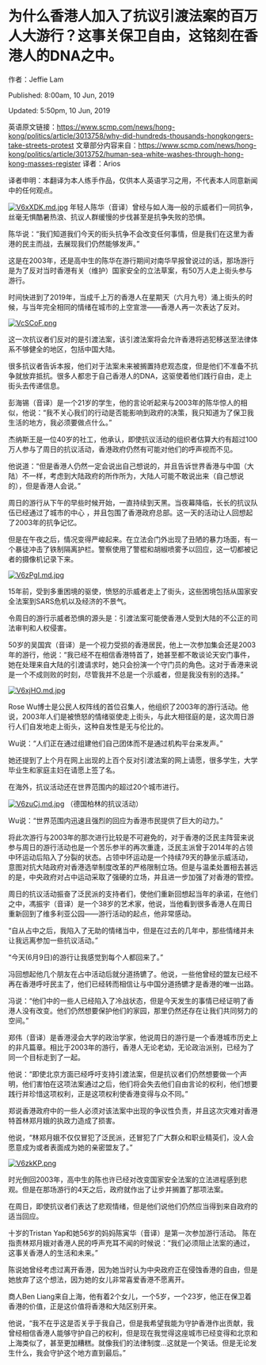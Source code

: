 为什么香港人加入了抗议引渡法案的百万人大游行？这事关保卫自由，这铭刻在香港人的DNA之中。
=

作者：Jeffie Lam   

Published: 8:00am, 10 Jun, 2019

Updated: 5:50pm, 10 Jun, 2019

英语原文链接：https://www.scmp.com/news/hong-kong/politics/article/3013758/why-did-hundreds-thousands-hongkongers-take-streets-protest
文章部分内容来自：https://www.scmp.com/news/hong-kong/politics/article/3013752/human-sea-white-washes-through-hong-kong-masses-register
译者：Arios

译者申明：本翻译为本人练手作品，仅供本人英语学习之用，不代表本人同意新闻中的任何观点。

[![V6xXDK.md.jpg](https://s2.ax1x.com/2019/06/11/V6xXDK.md.jpg)](https://imgchr.com/i/V6xXDK)
年轻人陈华（音译）曾经与如人海一般的示威者们一同抗争，丝毫无惧酷暑热浪、抗议人群缓慢的步伐甚至是抗争失败的恐惧。

陈华说：“我们知道我们今天的街头抗争不会改变任何事情，但是我们在这里为香港的民主而战，去展现我们仍然能够发声。”

这是在2003年，还是高中生的陈华在游行期间对南华早报曾说过的话，那场游行是为了反对当时香港有关（维护）国家安全的立法草案，有50万人走上街头参与游行。

时间快进到了2019年，当成千上万的香港人在星期天（六月九号）涌上街头的时候，与当年完全相同的情绪在城市的上空宣泄——香港人再一次表达了反对。

[![VcSCoF.png](https://s2.ax1x.com/2019/06/11/VcSCoF.png)](https://imgchr.com/i/VcSCoF)

这一次抗议者们反对的是引渡法案，该引渡法案将会允许香港将逃犯移送至法律体系不够健全的地区，包括中国大陆。

很多抗议者告诉本报，他们对于法案未来被搁置持悲观态度，但是他们不准备不抗争就放弃抵抗。很多人都忠于自己香港人的DNA，这驱使着他们践行自由，走上街头去传递信息。

彭海锡（音译）是一个21岁的学生，他的言论听起来与2003年的陈华惊人的相似，他说：“我不关心我们的行动是否能影响到政府的决策，我只知道为了保卫我生活的地方，我必须要做点什么。”

杰纳斯王是一位40岁的社工，他承认，即使抗议活动的组织者估算大约有超过100万人参与了周日的抗议活动，香港政府仍然有可能对他们的呼声视而不见。

他说道：“但是香港人仍然一定会说出自己想说的，并且告诉世界香港与中国（大陆）不一样，考虑到大陆政府的所作所为，大陆人可能不敢说出来（自己想说的），但是香港人会说。”

周日的游行从下午的早些时候开始，一直持续到天黑。当夜幕降临，长长的抗议队伍已经通过了城市的中心 ，并且包围了香港政府总部。这一天的活动让人回想起了2003年的抗争记忆。

但是在午夜之后，情况变得严峻起来。在立法会门外出现了丑陋的暴力场面，有一个暴徒冲击了铁制隔离护栏。警察使用了警棍和胡椒喷雾予以回应，这一切都被记者的摄像机记录下来。

[![V6zPgI.md.jpg](https://s2.ax1x.com/2019/06/11/V6zPgI.md.jpg)](https://imgchr.com/i/V6zPgI)

15年前，受到多重困境的驱使，愤怒的示威者走上了街头，这些困境包括从国家安全法案到SARS危机以及经济的不景气。

令周日的游行示威者恐惧的源头是：引渡法案可能使香港人受到大陆的不公正的司法审判和人权侵害。

50岁的吴国宾（音译）是一个视力受损的香港居民，他上一次参加集会还是2003年的游行，他说：“我已经不在相信香港特首了，她甚至都不敢谈论天安门事件，她在处理来自大陆的引渡请求时，她只会扮演一个守门员的角色。这对于香港来说是一个不成则败的时刻，尽管我并不总是一个示威者，但是我没有别的选择。”

[![V6xjHO.md.jpg](https://s2.ax1x.com/2019/06/11/V6xjHO.md.jpg)](https://imgchr.com/i/V6xjHO)

Rose Wu博士是公民人权阵线的首位召集人，他组织了2003年的游行活动。他说，2003年人们是被愤怒的情绪驱使走上街头，与此大相径庭的是，这次周日游行人们自发地走上街头，这种自发性是无与伦比的。

Wu说：“人们正在通过组建他们自己团体而不是通过机构平台来发声。”

她还提到了上个月在网上出现的上百个反对引渡法案的网上请愿，很多学生，大学毕业生和家庭主妇在请愿上签了名。

在海外，抗议活动还在世界范围内的超过20个城市进行。

[![V6zuCj.md.jpg](https://s2.ax1x.com/2019/06/11/V6zuCj.md.jpg)](https://imgchr.com/i/V6zuCj)
（德国柏林的抗议活动）

Wu说：“世界范围内迅速且强烈的回应为香港市民提供了巨大的动力。”

将此次游行与2003年的那次进行比较是不可避免的，对于香港的泛民主阵营来说参与周日的游行活动也是一个苦乐参半的再次重逢，泛民主派曾于2014年的占领中环运动后陷入了分裂的状态。占领中环运动是一个持续79天的静坐示威活动，意图对抗大陆政府对香港选举制度改革的严格限制立场。但是与温柔处置相去甚远的是，中央政府对占中运动采取了强硬的立场，并且进一步加强了对香港的管控。

周日的抗议活动振奋了泛民派的支持者们，使他们重新回想起当年的承诺，在他们之中，馮振宇（音译）是一个38岁的艺术家，他说，当他看到很多香港人在周日重新回到了维多利亚公园——游行活动的起点，他非常感动。

“自从占中之后，我陷入了无助的情绪当中，但是在过去的几年中，那些情绪并未让我远离参加一些抗议活动。”

“今天(6月9日)的游行让我感觉到每个人都回来了。”

冯回想起他几个朋友在占中活动后就分道扬镳了。他说，一些他曾经的盟友已经不再在香港呼吁民主了，他们已经转而相信让与中国分道扬镳才是香港的唯一出路。

冯说：“他们中的一些人已经陷入了冷战状态，但是今天发生的事情已经证明了香港人没有改变。他们仍然想要保护他们的家园，那里仍然还存在让我们共同努力的空间。”

郑伟（音译）是香港浸会大学的政治学家，他说周日的游行是一个香港城市历史上的非凡篇章。相比于2003年的游行，香港人无论老幼，无论政治派别，已经为了同一个目标走到了一起。

他说：“即使北京方面已经呼吁支持引渡法案，但是抗议者们仍然想要做一个声明，他们害怕在这项法案通过之后，他们将会失去他们自由言论的权利，他们想要践行并珍惜这项权利，正是这项权利使香港变得与众不同。”

郑说香港政府中的一些人必须对该法案中出现的争议性负责，并且这次灾难对香港特首林郑月娥的执政力造成了损害。

他说，“林郑月娥不仅仅冒犯了泛民派，还冒犯了广大群众和职业精英们，没人会愿意成为或者表面成为她的亲密盟友了。”

[![V6zkKP.png](https://s2.ax1x.com/2019/06/11/V6zkKP.png)](https://imgchr.com/i/V6zkKP)

时光倒回2003年，高中生的陈也许已经对改变国家安全法案的立法进程感到悲观。但是在那场游行的4天之后，政府就作出了让步并搁置了那项法案。

在周日，即使抗议者们表达了悲观情绪，但是他们说他们仍然应当得到来自政府的适当回应。

十岁的Tristan Yap和她56岁的妈妈陈寅华（音译）是第一次参加游行活动。
陈在指责林郑月娥对香港人民的呼声充耳不闻的时候说：“我们必须阻止法案的通过，这事关香港人的生活和未来。”

陈说她曾经考虑过离开香港，因为她当时认为中央政府正在侵蚀香港的自由，但是她放弃了这个想法，因为她的女儿非常喜爱香港不愿离开。

商人Ben Liang来自上海，他有着2个女儿，一个5岁，一个23岁，他正在保卫着香港的价值，正是这价值将香港和大陆区别开来。

他说，“我不在乎这是否关乎于我自己，但是我希望我能为守护香港作出贡献，我曾经相信香港人能够守护自己的权利，但是现在我觉得这座城市已经变得和北京和上海类似了，甚至更加糟糕。就像我们的法律制度…这就是一个笑话。但是无论发生什么，我会守护这个地方直到最后。”
